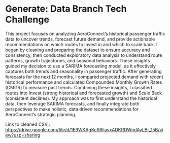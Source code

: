 # Generate: Data Branch Tech Challenge
This project focuses on analyzing AeroConnect’s historical passenger traffic data to uncover trends, forecast future demand, and provide actionable recommendations on which routes to invest in and which to scale back. I began by cleaning and preparing the dataset to ensure accuracy and consistency, then conducted exploratory data analysis to understand route patterns, growth trajectories, and seasonal behaviors. These insights guided my decision to use a SARIMA forecasting model, as it effectively captures both trends and seasonality in passenger traffic. After generating forecasts for the next 12 months, I compared projected demand with recent historical performance and calculated Compounded Monthly Growth Rates (CMGR) to measure past trends. Combining these insights, I classified routes into Invest (strong historical and forecasted growth) and Scale Back (consistent declines). My approach was to first understand the historical data, then leverage SARIMA forecasts, and finally integrate both perspectives to make holistic, data driven recommendations for AeroConnect’s strategic planning.

Link to cleaned CSV : https://drive.google.com/file/d/1E9WKAgKcS6jIavxADKRDWndAyLBr_15B/view?usp=sharing
